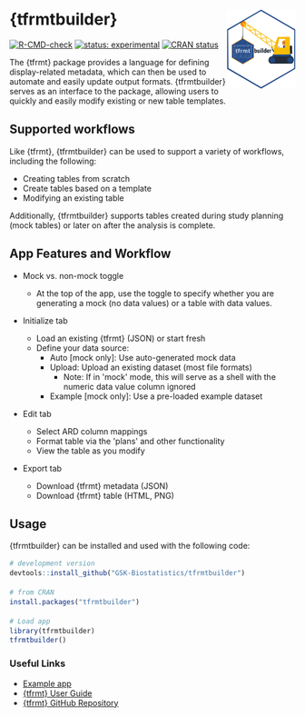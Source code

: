 # {tfrmtbuilder}<a href='https://gsk-biostatistics.github.io/tfrmtbuilder/'><img src="man/figures/tfrmtbuilder_hex.png" align="right" alt = "tfrmt logo" style="height:139px;"/></a>


<!-- badges: start -->

[![R-CMD-check](https://github.com/GSK-Biostatistics/tfrmtbuilder/actions/workflows/R-CMD-check.yaml/badge.svg)](https://github.com/GSK-Biostatistics/tfrmtbuilder/actions/workflows/R-CMD-check.yaml)
[![status:
experimental](https://github.com/GIScience/badges/raw/master/status/experimental.svg)](https://github.com/GIScience/badges#experimental)
[![CRAN
status](https://www.r-pkg.org/badges/version/tfrmtbuilder)](https://CRAN.R-project.org/package=tfrmtbuilder)
<!-- badges: end -->

The {tfrmt} package provides a language for defining display-related metadata, which can then be used to automate and easily update output formats. {tfrmtbuilder} serves as an interface to the package, allowing users to quickly and easily modify existing or new table templates. 

## Supported workflows

Like {tfrmt}, {tfrmtbuilder} can be used to support a variety of workflows, including the following:

- Creating tables from scratch
- Create tables based on a template
- Modifying an existing table

Additionally, {tfrmtbuilder} supports tables created during study planning (mock tables) or later on after the analysis is complete. 

## App Features and Workflow

- Mock vs. non-mock toggle
  - At the top of the app, use the toggle to specify whether you are generating a mock (no data values) or a table with data values.

- Initialize tab
  - Load an existing {tfrmt} (JSON) or start fresh 
  - Define your data source:
    - Auto [mock only]: Use auto-generated mock data
    - Upload: Upload an existing dataset (most file formats)
      - Note: If in 'mock' mode, this will serve as a shell with the numeric data value column ignored
    - Example [mock only]: Use a pre-loaded example dataset 

- Edit tab
  - Select ARD column mappings
  - Format table via the 'plans' and other functionality 
  - View the table as you modify
  
- Export tab
  - Download {tfrmt} metadata (JSON) 
  - Download {tfrmt} table (HTML, PNG) 
  
## Usage

{tfrmtbuilder} can be installed and used with the following code:

```r
# development version
devtools::install_github("GSK-Biostatistics/tfrmtbuilder")

# from CRAN
install.packages("tfrmtbuilder")

# Load app
library(tfrmtbuilder)
tfrmtbuilder()
```

### Useful Links 

- [Example app](https://bzkrouse.shinyapps.io/tfrmtbuilder/)
- [{tfrmt} User Guide](https://gsk-biostatistics.github.io/tfrmt/)
- [{tfrmt} GitHub Repository](https://github.com/GSK-Biostatistics/tfrmt)

